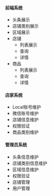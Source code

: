 #### 前端系统
- 头条展示
- 店铺类别展示
- 区域展示
- 店铺
    - 列表展示
    - 查询
    - 详情
- 商品
    - 列表展示
    - 查询
    - 详情

#### 店家系统

- Local账号维护
- 微信账号维护
- 店铺信息维护
- 权限验证
- 商品类别维护


#### 管理员系统
- 头条信息维护
- 店铺类别信息维护
- 区域信息维护
- 权限验证
- 店铺管理
- 用户管理










